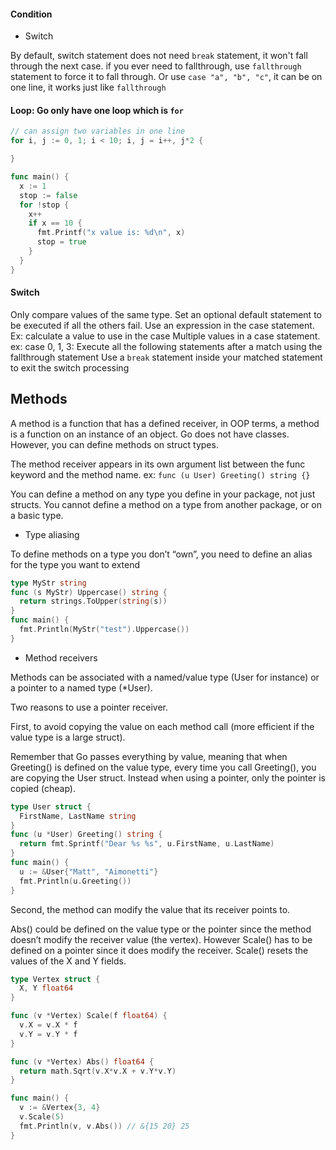 #### Condition

- Switch

By default, switch statement does not need `break` statement, it won't fall through the next case.
if you ever need to fallthrough, use `fallthrough` statement to force it to fall through.
Or use `case "a", "b", "c"`, it can be on one line, it works just like `fallthrough`

#### Loop: Go only have one loop which is `for`

```go
// can assign two variables in one line
for i, j := 0, 1; i < 10; i, j = i++, j*2 {

}
```

```go
func main() {
  x := 1
  stop := false
  for !stop {
    x++
    if x == 10 {
      fmt.Printf("x value is: %d\n", x)
      stop = true
    }
  }
}
```

#### Switch

Only compare values of the same type.
Set an optional default statement to be executed if all the others fail.
Use an expression in the case statement. Ex: calculate a value to use in the case
Multiple values in a case statement. ex: case 0, 1, 3:
Execute all the following statements after a match using the fallthrough statement
Use a `break` statement inside your matched statement to exit the switch processing


## Methods

A method is a function that has a defined receiver, in OOP terms, a method is a function on an instance of an object.
Go does not have classes. However, you can define methods on struct types.

The method receiver appears in its own argument list between the func keyword and the method name. ex: `func (u User) Greeting() string {}`

You can define a method on any type you define in your package, not just structs.
You cannot define a method on a type from another package, or on a basic type.

- Type aliasing

To define methods on a type you don’t “own”, you need to define an alias for the type you want to extend

```go
type MyStr string
func (s MyStr) Uppercase() string {
  return strings.ToUpper(string(s))
}
func main() {
  fmt.Println(MyStr("test").Uppercase())
}
```

- Method receivers

Methods can be associated with a named/value type (User for instance) or a pointer to a named type (*User).

Two reasons to use a pointer receiver.

First, to avoid copying the value on each method call (more efficient if the value type is a large struct).

Remember that Go passes everything by value, meaning that when Greeting() is defined on the value type, every time you call Greeting(), you are copying the User struct. Instead when using a pointer, only the pointer is copied (cheap).

```go
type User struct {
  FirstName, LastName string
}
func (u *User) Greeting() string {
  return fmt.Sprintf("Dear %s %s", u.FirstName, u.LastName)
}
func main() {
  u := &User{"Matt", "Aimonetti"}
  fmt.Println(u.Greeting())
}
```

Second, the method can modify the value that its receiver points to.

Abs() could be defined on the value type or the pointer since the method doesn’t modify the receiver value (the vertex).
However Scale() has to be defined on a pointer since it does modify the receiver. Scale() resets the values of the X and Y fields.

```go
type Vertex struct {
  X, Y float64
}

func (v *Vertex) Scale(f float64) {
  v.X = v.X * f
  v.Y = v.Y * f
}

func (v *Vertex) Abs() float64 {
  return math.Sqrt(v.X*v.X + v.Y*v.Y)
}

func main() {
  v := &Vertex{3, 4}
  v.Scale(5)
  fmt.Println(v, v.Abs()) // &{15 20} 25
}
```
